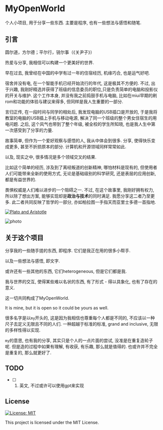 # MyOpenWorld

个人小项目, 用于分享一些东西. 主要是程序, 也有一些想法与感悟和随笔.

## 引言

圆尔道，方尔德；平尔行，锐尔事（《关尹子》）

热爱与分享, 我相信可以构建一个更美好的世界.

早在过去, 我曾经在中国的中学有过一年的住宿经历, 机缘巧合, 也是运气好吧.

宿舍并没有电, 在一个智能手机已经开始流行的年代, 这是极其不方便的. 不过, 出于兴趣, 我刚好精选并获得了班级的信息委员的职位,只是负责简单的电脑和投影仪的开关与维护. 这个工作本身, 并没有我之前捣鼓手机与电脑, 比如在miui早期的刷rom和功能的体验与建议来得多, 但同样是我人生重要的一部分.

言归正传, 在一段时间与同学的相处后, 我发现电脑的USB插口是开放的, 于是我将教室的电脑的USB插上手机与移动电源, 解决了同一个班级的整个男女住宿生的用电问题. 之后, 这个风气也带到了整个年级, 被全校的学生所知晓, 也是我人生中第一次感受到了分享的力量.

故事简单, 但作为一个爱好观察与感悟的人, 我从中体会到很多. 分享, 使得快乐变成更多, 甚至不折损原本的部分. 计算机和开源领域同样常常如此.

以及, 现实之中, 很多情况是多个领域交叉的结果.

比如这个简单的经历, 涉及到了离经叛道的创新精神, 哪怕材料是现有的, 但使用者人们可能带来全新的使用方式, 无论是基础级别的科学研究, 还是表层的应用创新, 都是有益世界的.

畏惧权威是人们难以进步的一个阻碍之一. 不过, 在这个故事里, 我刚好拥有权力, 所以除了想出方案, 能够实现却是**政治与技术**的同时满足. 我愿分享这二者乃至更多. 此二者共同反映了哲学的一部分, 亦如柏拉图一手指天而亚里士多德一首指地.

[![Plato and Aristotle](https://upload.wikimedia.org/wikipedia/commons/9/98/Sanzio_01_Plato_Aristotle.jpg)](https://en.wikipedia.org/wiki/File:Sanzio_01_Plato_Aristotle.jpg)


![photo](./assets/DALL·E%202023-12-28%2018.28.51%20-%20A%20symbolic%20illustration%20showing%20the%20intersection%20of%20technology,%20philosophy,%20politics,%20and%20innovation.%20The%20scene%20includes%20a%20modern%20laboratory%20represent.png)

## 关于这个项目

分享我的一些随手搓的东西, 即程序. 它们是我正在用的很多小帮手.

以及一些想法与感悟, 即文字.

或许还有一些其他的东西, 它们heterogeneous, 但是它们都是我.

我与世界的交互, 使得某些难以名状的东西, 有了形式 - 得以具象化, 也有了存在的意义.

这一切共同构成了MyOpenWorld.

It is mine, but it is open so it could be yours as well.

很多名字是以`my`开头的, 这是因为我相信也尊重每个人都是不同的, 不应该以一种尺子去定义无限且不同的人们. 一种超越于标准的标准, grand and inclusive, 无限的多样性得以实现.

`my`的意思, 也有我的分享, 其实只是个人的一点片面的尝试, 没准是在重复造轮子呢. 但是造的过程中如果有理解, 有收获, 有乐趣, 那么就是值得的. 也或许并不完全是重复的, 那么就更好了.

## TODO

- [ ] 1. 英文, 不过或许可以使用gpt来实现

## License

[![License: MIT](https://img.shields.io/badge/License-MIT-yellow.svg)](https://opensource.org/licenses/MIT)

This project is licensed under the MIT License.
